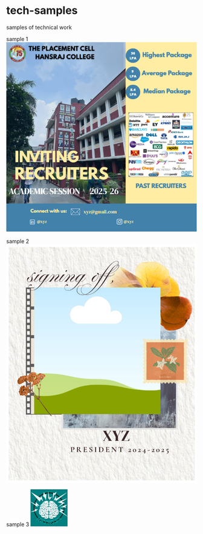 # tech-samples
samples of technical work

sample 1
![App Screenshot](sample2.png)

sample 2
![App Screenshot](sample1.png) 

sample 3
![App Screenshot](sample3.png)
